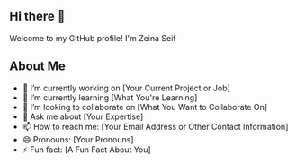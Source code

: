 ## Hi there 👋

Welcome to my GitHub profile! I'm Zeina Seif

## About Me

- 🔭 I’m currently working on [Your Current Project or Job]
- 🌱 I’m currently learning [What You're Learning]
- 👯 I’m looking to collaborate on [What You Want to Collaborate On]
- 💬 Ask me about [Your Expertise]
- 📫 How to reach me: [Your Email Address or Other Contact Information]
- 😄 Pronouns: [Your Pronouns]
- ⚡ Fun fact: [A Fun Fact About You]



